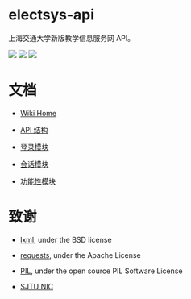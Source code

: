 # electsys-api
上海交通大学新版教学信息服务网 API。

![](https://img.shields.io/badge/python-3.x-blue.svg)
[![](https://img.shields.io/github/last-commit/google/skia.svg)](https://github.com/yuxiqian/electsys-api/)
[![](https://img.shields.io/github/commits-since/:user/:repo/:version.svg)](https://github.com/yuxiqian/electsys-api)

# 文档
* [Wiki Home](https://github.com/yuxiqian/electsys-api/wiki)

* [API 结构](https://github.com/yuxiqian/electsys-api/wiki/架构)

* [登录模块](https://github.com/yuxiqian/electsys-api/wiki/login-模块)

* [会话模块](https://github.com/yuxiqian/electsys-api/wiki/session-模块)

* [功能性模块](https://github.com/yuxiqian/electsys-api/wiki/功能模块)

# 致谢

* [lxml](https://github.com/lxml/lxml), under the BSD license

* [requests](https://github.com/requests/requests), under the Apache License

* [PIL](https://github.com/python-pillow/Pillow), under the open source PIL Software License

* [SJTU NIC](https://net.sjtu.edu.cn)
